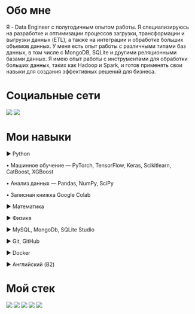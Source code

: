 # Обо мне
Я - Data Engineer с полугодичным опытом работы. Я специализируюсь на разработке и оптимизации процессов загрузки, трансформации и выгрузки данных (ETL), а также на интеграции и обработке больших объемов данных. У меня есть опыт работы с различными типами баз данных, в том числе с MongoDB, SQLite и другими реляционными базами данных. Я имею опыт работы с инструментами для обработки больших данных, таких как Hadoop и Spark, и готов применять свои навыки для создания эффективных решений для бизнеса.

# Социальные сети 
<img src="https://img.shields.io/badge/Telegram-00FFFF?style=for-the-badge&logo=telegram&logoColor=ЦВЕТ ЛОГОТИПА"/> <img src="https://img.shields.io/badge/Linkedin-7FFFD4?style=for-the-badge&logo=linkedin&logoColor=ЦВЕТ ЛОГОТИПА"/> 



# Мои навыки

► Python

• Машинное обучение — PyTorch, TensorFlow, Keras, Scikitlearn, CatBoost, XGBoost

• Анализ данных — Pandas, NumPy, SciPy

• Записная книжка Google Colab

► Математика

► Физика

►  MySQL, MongoDb, SQLite Studio

► Git, GitHub 

► Docker

► Английский (B2)

# Мой стек 
<img src="https://img.shields.io/badge/Python-00FFFF?style=for-the-badge&logo=python&logoColor=ЦВЕТ ЛОГОТИПА"/> <img src="https://img.shields.io/badge/MySQL-E6E6FA?style=for-the-badge&logo=mysql&logoColor=ЦВЕТ ЛОГОТИПА"/> <img src="https://img.shields.io/badge/Linux-DDA0DD?style=for-the-badge&logo=linux&logoColor=ЦВЕТ ЛОГОТИПА"/> <img src="https://img.shields.io/badge/MongoDB-FFFFE0?style=for-the-badge&logo=mongodb&logoColor=ЦВЕТ ЛОГОТИПА"/> <img src="https://img.shields.io/badge/NumPy-9ACD32?style=for-the-badge&logo=numpy&logoColor=ЦВЕТ ЛОГОТИПА"/> 




